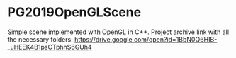 # PG2019OpenGLScene

Simple scene implemented with OpenGL in C++.
Project archive link with all the necessary folders: https://drive.google.com/open?id=1BbN0Q6HIB-_uHEEK4B1psCTphhS6GUh4
